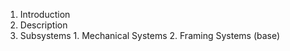 1. Introduction
  1. Description
  2. Subsystems
    1. Mechanical Systems
    2. Framing Systems (base)
